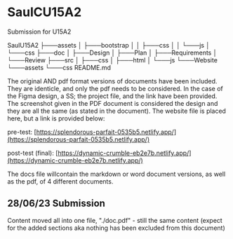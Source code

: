 # SaulCU15A2

Submission for U15A2

SaulU15A2
├───assets
│   ├───bootstrap
│   │   ├───css
│   │   └───js
│   └───css
├───doc
│   ├───Design
│   ├───Plan
│   ├───Requirements
│   └───Review
├───src
│   ├───css
│   ├───html
│   └───js
└───Website
    └───assets
        └───css
README.md
        
The original AND pdf format versions of documents have been included. They are identicle, and only the pdf needs to be considered. In the case of the Figma design, a SS; the project file, and the link have been provided. The screenshot given in the PDF document is considered the design and they are all the same (as stated in the document). The website file is placed here, but a link is provided below:

pre-test:
[https://splendorous-parfait-0535b5.netlify.app/](https://splendorous-parfait-0535b5.netlify.app/)

post-test (final):
[https://dynamic-crumble-eb2e7b.netlify.app/](https://dynamic-crumble-eb2e7b.netlify.app/)

The docs file willcontain the markdown or word document versions, as well as the pdf, of 4 different documents. 

## 28/06/23 Submission

Content moved all into one file, "./doc.pdf" - still the same content (expect for the added sections aka nothing has been excluded from this document)
